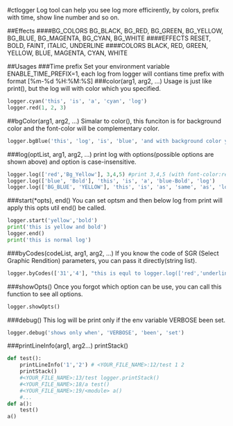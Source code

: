 #ctlogger
 Log tool can help you see log more efficirently, by colors, prefix with time, show line number and so on.


##Effects
####BG_COLORS
    BG_BLACK, BG_RED, BG_GREEN, BG_YELLOW, BG_BLUE, BG_MAGENTA, BG_CYAN, BG_WHITE
####EFFECTS
    RESET, BOLD, FAINT, ITALIC, UNDERLINE
####COLORS
    BLACK, RED, GREEN, YELLOW, BLUE, MAGENTA, CYAN, WHITE

##Usages
###Time prefix
Set your environment variable ENABLE_TIME_PREFIX=1, each log from logger will contians time prefix with format [%m-%d %H:%M:%S]
###color(arg1, arg2, ...)
Usage is just like print(), but the log will with color which you specified.
```python
logger.cyan('this', 'is', 'a', 'cyan', 'log')
logger.red(1, 2, 3)
```
##bgColor(arg1, arg2, ...)
Simalar to color(), this funciton is for background color and the font-color will be complementary color.
```python
logger.bgBlue('this', 'log', 'is', 'blue', 'and with background color yellow')
```
###log(optList, arg1, arg2, ...)
print log with options(possible options are shown above) and option is case-insensitive.
```python
logger.log(['red','Bg_Yellow'], 3,4,5) #print 3,4,5 (with font-color:red, backgroud is yellow)
logger.log(['blue', 'Bold'], 'this', 'is', 'a', 'blue-Bold', 'log')
logger.log(['BG_BLUE', 'YELLOW'], 'this', 'is', 'as', 'same', 'as', 'logger.bgBlue')
```
###start(*opts), end()
You can set optsm and then below log from print will apply this opts util end() be called.
```python
logger.start('yellow','bold')
print('this is yellow and bold')
logger.end()
print('this is normal log')
```

###byCodes(codeList, arg1, arg2, ...)
If you know the code of SGR (Select Graphic Rendition) parameters, you can pass it directly(string list).
```python
logger.byCodes(['31','4'], "this is equl to logger.log(['red','underline'], ...)")
```

###showOpts()
Once you forgot which option can be use, you can call this function to see all options.
```python
logger.showOpts()
```

###debug()
This log will be print only if the env variable VERBOSE been set.
```python
logger.debug('shows only when', 'VERBOSE', 'been', 'set')
```

###printLineInfo(arg1, arg2...) printStack()
```python
def test():
    printLineInfo('1','2') # <YOUR_FILE_NAME>:12/test 1 2 
    printStack() 
    #<YOUR_FILE_NAME>:13/test logger.printStack()
    #<YOUR_FILE_NAME>:18/a test()
    #<YOUR_FILE_NAME>:19/<module> a()
    #...
def a():
    test()
a()
```